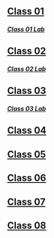 ## [Class 01](/Reading-Notes/102/Class01)

##### [Class 01 Lab](/Reading-Notes/102/Class01/Lab01)

## [Class 02](/Reading-Notes/102/Class02)

##### [Class 02 Lab](/Reading-Notes/102/Class02/Lab02)

## [Class 03](/Reading-Notes/102/Class03)

##### [Class 03 Lab](/Reading-Notes/102/Class03/Lab03)

## [Class 04](/Reading-Notes/102/Class04)

#####

## [Class 05](/Reading-Notes/102/Class05)

## [Class 06](/Reading-Notes/102/Class06)

## [Class 07](/Reading-Notes/102/Class07)

## [Class 08](/Reading-Notes/102/Class08)